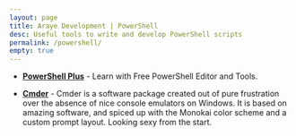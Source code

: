 ```yaml
---
layout: page
title: Araye Development | PowerShell
desc: Useful tools to write and develop PowerShell scripts
permalink: /powershell/
empty: true
---
```


*   [**PowerShell Plus**](https://www.idera.com/productssolutions/freetools/powershellplus) - Learn with Free PowerShell Editor and Tools.

*   [**Cmder**](http://bliker.github.io/cmder/) - Cmder is a software package created out of pure frustration over the absence of nice console emulators on Windows. It is based on amazing software, and spiced up with the Monokai color scheme and a custom prompt layout. Looking sexy from the start.

